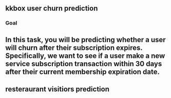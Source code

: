 ## kkbox user churn prediction
### Goal
In this task, you will be predicting whether a user will churn after their subscription expires. Specifically, we want to see if a user make a new service subscription transaction within 30 days after their current membership expiration date.
- 
## resteraurant visitiors prediction

